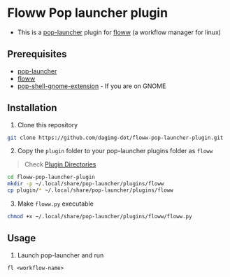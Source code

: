 # Floww Pop launcher plugin

- This is a [pop-launcher](https://github.com/pop-os/launcher) plugin for [floww](https://github.com/dagimg-dot/floww) (a workflow manager for linux)

## Prerequisites

- [pop-launcher](https://github.com/pop-os/launcher)
- [floww](https://github.com/dagimg-dot/floww)
- [pop-shell-gnome-extension](https://github.com/pop-os/shell) - If you are on GNOME

## Installation

1. Clone this repository

```bash
git clone https://github.com/dagimg-dot/floww-pop-launcher-plugin.git
```

2. Copy the `plugin` folder to your pop-launcher plugins folder as `floww`

> Check [Plugin Directories](https://github.com/pop-os/launcher?tab=readme-ov-file#plugin-directories)

```bash
cd floww-pop-launcher-plugin
mkdir -p ~/.local/share/pop-launcher/plugins/floww
cp plugin/* ~/.local/share/pop-launcher/plugins/floww
```

3. Make `floww.py` executable

```bash
chmod +x ~/.local/share/pop-launcher/plugins/floww/floww.py
```

## Usage

1. Launch pop-launcher and run

```
fl <workflow-name>
```
